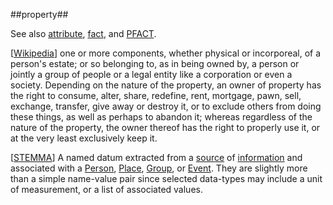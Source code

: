 ##property##

See also [attribute](attribute.md), [fact](fact.md), and [PFACT](PFACT.md).

\[[Wikipedia](http://en.wikipedia.org/wiki/Property)\] one or more components, whether physical or incorporeal, of a person's estate; or so belonging to, as in being owned by, a person or jointly a group of people or a legal entity like a corporation or even a society. Depending on the nature of the property, an owner of property has the right to consume, alter, share, redefine, rent, mortgage, pawn, sell, exchange, transfer, give away or destroy it, or to exclude others from doing these things, as well as perhaps to abandon it; whereas regardless of the nature of the property, the owner thereof has the right to properly use it, or at the very least exclusively keep it.

\[[STEMMA](SOURCES.md#STEMMA)\] A named datum extracted from a [source](source.md) of [information](information.md) and associated with a [Person](person.md), [Place](place.md), [Group](group.md), or [Event](event.md). They are slightly more than a simple name-value pair since selected data-types may include a unit of measurement, or a list of associated values.
